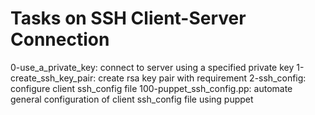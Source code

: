 # Tasks on SSH Client-Server Connection

0-use_a_private_key: connect to server using a specified private key
1-create_ssh_key_pair: create rsa key pair with requirement
2-ssh_config: configure client ssh_config file
100-puppet_ssh_config.pp: automate general configuration of client ssh_config file using puppet
